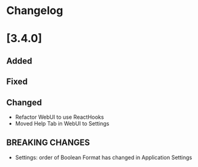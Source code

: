 # Changelog

# [3.4.0]

## Added

## Fixed

## Changed
- Refactor WebUI to use ReactHooks
- Moved Help Tab in WebUI to Settings

## **BREAKING CHANGES**

- Settings: order of Boolean Format has changed in Application Settings

